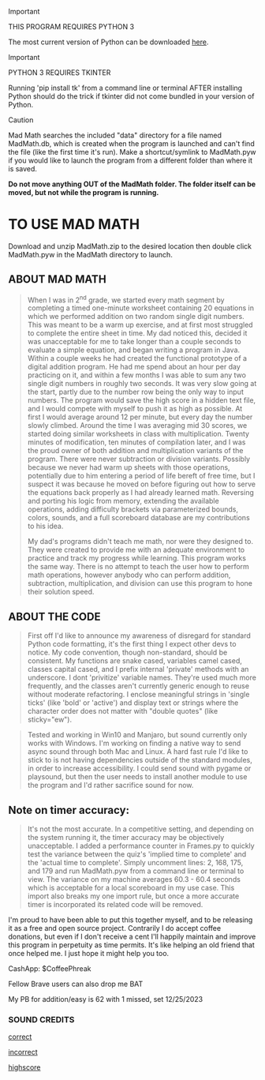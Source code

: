 >[!IMPORTANT]
>THIS PROGRAM REQUIRES PYTHON 3
>
>The most current version of Python can be
>downloaded [here](https://www.python.org/downloads).

>[!IMPORTANT]
>PYTHON 3 REQUIRES TKINTER
>
>Running 'pip install tk' from a command line
>or terminal AFTER installing Python should do
>the trick if tkinter did not come bundled in
>your version of Python.


>[!CAUTION]
>Mad Math searches the included "data" directory for a file
>named MadMath.db, which is created when the program is
>launched and can't find the file (like the first time it's
>run). Make a shortcut/symlink to MadMath.pyw if you would
>like to launch the program from a different folder than
>where it is saved.
>
>**Do not move anything OUT of the MadMath folder. The folder
>itself can be moved, but not while the program is running.**


# TO USE MAD MATH
Download and unzip MadMath.zip to the desired location
then double click MadMath.pyw in the MadMath directory to launch.


## ABOUT MAD MATH
>When I was in 2<sup>nd</sup> grade, we started every math segment
>by completing a timed one-minute worksheet containing 20
>equations in which we performed addition on two random
>single digit numbers. This was meant to be a warm up
>exercise, and at first most struggled to complete the
>entire sheet in time. My dad noticed this, decided it
>was unacceptable for me to take longer than a couple
>seconds to evaluate a simple equation, and began writing
>a program in Java. Within a couple weeks he had created
>the functional prototype of a digital addition program.
>He had me spend about an hour per day practicing on it,
>and within a few months I was able to sum any two single
>digit numbers in roughly two seconds. It was very slow
>going at the start, partly due to the number row being
the only way to input numbers. The program would save
>the high score in a hidden text file, and I would compete
>with myself to push it as high as possible. At first I
>would average around 12 per minute, but every day the
>number  slowly climbed. Around the time I was averaging
>mid 30 scores, we started doing similar worksheets in
>class with multiplication. Twenty minutes of modification,
>ten minutes of compilation later, and I was the proud
>owner of both addition and multiplication variants of
>the program. There were never subtraction or division
>variants. Possibly because we never had warm up sheets
>with those operations, potentially due to him entering
>a period of life bereft of free time, but I suspect it
>was because he moved on before figuring out how to serve
>the equations back properly as I had already learned math.
>Reversing and porting his logic from memory, extending
>the available operations, adding difficulty brackets
>via parameterized bounds, colors, sounds, and a full
>scoreboard database are my contributions to his idea.
>
>My dad's programs didn't teach me math, nor were they
>designed to. They were created to provide me with an
>adequate environment to practice and track my progress
>while learning. This program works the same way. There
>is no attempt to teach the user how to perform math
>operations, however anybody who can perform addition,
>subtraction, multiplication, and division can use this
>program to hone their solution speed.


## ABOUT THE CODE
>First off I'd like to announce my awareness of disregard
>for standard Python code formatting, it's the first thing
>I expect other devs to notice. My code convention, though
>non-standard, should be consistent. My functions are snake
>cased, variables camel cased, classes capital cased, and
>I prefix internal 'private' methods with an underscore.
>I dont 'privitize' variable names. They're used much more
>frequently, and the classes aren't currently generic enough
>to reuse without moderate refactoring. I enclose meaningful
>strings in 'single ticks' (like 'bold' or 'active') and
>display text or strings where the character order does
>not matter with "double quotes" (like sticky="ew").

>Tested and working in Win10 and Manjaro, but sound currently
>only works with Windows. I'm working on finding a native way
>to send async sound through both Mac and Linux. A hard fast
>rule I'd like to stick to is not having dependencies outside
>of the standard modules, in order to increase accessibility.
>I could send sound with pygame or playsound, but then the
>user needs to install another module to use the program and
>I'd rather sacrifice sound for now.

## Note on timer accuracy:
>It's not the most accurate. In a competitive setting, and
>depending on the system running it, the timer accuracy may
>be objectively unacceptable. I added a performance counter
>in Frames.py to quickly test the variance between the quiz's
>'implied time to complete' and the 'actual time to complete'.
>Simply uncomment lines: 2, 168, 175, and 179 and run MadMath.pyw
>from a command line or terminal to view. The variance on my
>machine averages 60.3 - 60.4 seconds which is acceptable for
>a local scoreboard in my use case. This import also breaks my
>one import rule, but once a more accurate timer is incorporated
>its related code will be removed.


I'm proud to have been able to put this together myself,
and to be releasing it as a free and open source project.
Contrarily I do accept coffee donations, but even if I
don't receive a cent I'll happily maintain and improve
this program in perpetuity as time permits. It's like
helping an old friend that once helped me. I just hope
it might help you too.

CashApp: $CoffeePhreak

Fellow Brave users can also drop me BAT

My PB for addition/easy is 62 with 1 missed, set 12/25/2023


### SOUND CREDITS
[correct](freesound.org/people/nicholasdaryl/sounds/563355)

[incorrect](freesound.org/people/Bertrof/sounds/131657)

[highscore](freesound.org/people/bone666138/sounds/198874)
